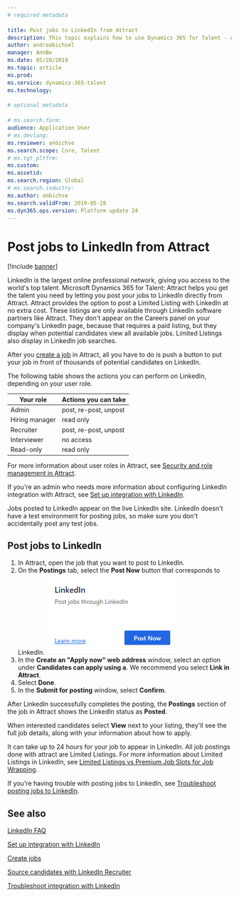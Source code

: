 ```yaml
---
# required metadata

title: Post jobs to LinkedIn from Attract
description: This topic explains how to use Dynamics 365 for Talent - Attract to post jobs to LinkedIn.
author: andreabichsel
manager: AnnBe
ms.date: 05/28/2019
ms.topic: article
ms.prod: 
ms.service: dynamics-365-talent
ms.technology: 

# optional metadata

# ms.search.form: 
audience: Application User
# ms.devlang: 
ms.reviewer: anbichse
ms.search.scope: Core, Talent
# ms.tgt_pltfrm: 
ms.custom: 
ms.assetid: 
ms.search.region: Global
# ms.search.industry: 
ms.author: anbichse
ms.search.validFrom: 2019-05-28
ms.dyn365.ops.version: Platform update 24
---
```



# Post jobs to LinkedIn from Attract

[!include [banner](../includes/banner.md)]

LinkedIn is the largest online professional network, giving you access to the world's top talent. Microsoft Dynamics 365 for Talent: Attract helps you get the talent you need by letting you post your jobs to LinkedIn directly from Attract. Attract provides the option to post a Limited Listing with LinkedIn at no extra cost. These listings are only available through LinkedIn software partners like Attract. They don't appear on the Careers panel on your company's LinkedIn page, because that requires a paid listing, but they display when potential candidates view all available jobs. Limited Listings also display in LinkedIn job searches.

After you [create a job](./creating-jobs-attract.md) in Attract, all you have to do is push a button to put your job in front of thousands of potential candidates on LinkedIn.

The following table shows the actions you can perform on LinkedIn, depending on your user role.

| Your role | Actions you can take |
| --- | --- |
| Admin | post, re-post, unpost |
| Hiring manager | read only |
| Recruiter | post, re-post, unpost |
| Interviewer | no access |
| Read-only | read only |


For more information about user roles in Attract, see [Security and role management in Attract](./security-attract.md).

If you're an admin who needs more information about configuring LinkedIn integration with Attract, see [Set up integration with LinkedIn](./attract-admin-linkedin.md).

Jobs posted to LinkedIn appear on the live LinkedIn site. LinkedIn doesn't have a test environment for posting jobs, so make sure you don't accidentally post any test jobs. 

## Post jobs to LinkedIn

1. In Attract, open the job that you want to post to LinkedIn.
2. On the **Postings** tab, select the **Post Now** button that corresponds to LinkedIn.
[![Attract post job to LinkedIn](./media/attract-post-job-to-linkedin.png)](./media/attract-post-job-to-linkedin.png)
3. In the **Create an "Apply now" web address** window, select an option under **Candidates can apply using a**. We recommend you select **Link in Attract**.
4. Select **Done**.
5. In the **Submit for posting** window, select **Confirm**.

After LinkedIn successfully completes the posting, the **Postings** section of the job in Attract shows the LinkedIn status as **Posted**.

When interested candidates select **View** next to your listing, they'll see the full job details, along with your information about how to apply.

It can take up to 24 hours for your job to appear in LinkedIn. All job postings done with attract are Limited Listings. For more information about Limited Listings in LinkedIn, see [Limited Listings vs Premium Job Slots for Job Wrapping](https://www.linkedin.com/help/recruiter/answer/79049).

If you're having trouble with posting jobs to LinkedIn, see [Troubleshoot posting jobs to LinkedIn](./attract-troubleshoot-linkedin.md).

## See also

[LinkedIn FAQ](./attract-linkedin-faq.md)<p></p>
[Set up integration with LinkedIn](./attract-admin-linkedin.md)<p></p>
[Create jobs](./creating-jobs-attract.md)<p></p>
[Source candidates with LinkedIn Recruiter](./attract-linkedin-recruiter.md)<p></p>
[Troubleshoot integration with LinkedIn](./attract-troubleshoot-linkedin.md)
